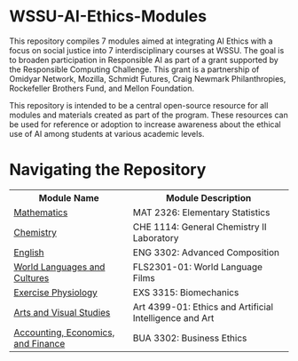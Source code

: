 # WSSU-AI-Ethics-Modules
This repository compiles 7 modules aimed at integrating AI Ethics with a focus on social justice into 7 interdisciplinary courses at WSSU. The goal is to broaden participation in Responsible AI as part of a grant supported by the Responsible Computing Challenge. This grant is a partnership of Omidyar Network, Mozilla, Schmidt Futures, Craig Newmark Philanthropies, Rockefeller Brothers Fund, and Mellon Foundation.

This repository is intended to be a central open-source resource for all modules and materials created as part of the program. These resources can be used for reference or adoption to increase awareness about the ethical use of AI among students at various academic levels.

# Navigating the Repository
<table>
  <tbody>
    <tr>
      <th>Module Name</th>
      <th>Module Description</th>
    </tr>
    <tr>
      <td><a href="https://github.com/CADS-WSSU/Data-Science-Modules/tree/main/MAT3312-Biostatistics-Data-Science-Module-main">Mathematics</a></td>
      <td>
        MAT 2326: Elementary Statistics
      </td>
    </tr>
    <tr>
      <td><a href="https://github.com/CADS-WSSU/Data-Science-Modules/tree/main/JUS4330-Social-Justice-Data-Science-Module-main">Chemistry</a></td>
      <td>
       CHE 1114: General Chemistry II Laboratory
      </td>
    </tr>
    <tr>
      <td><a href="https://github.com/CADS-WSSU/Data-Science-Modules/tree/main/SPM3301-Sports-Marketing-and-Promotion-Data-Science-Module-main">English</a></td>
      <td>
      ENG 3302: Advanced Composition
      </td>
    </tr>
    <tr>
      <td><a href="https://github.com/CADS-WSSU/Data-Science-Modules/tree/main/PSY-4425-Contemporary-Issues-in-Psychological-Sciences-Data-Science-Module-main">World Languages and Cultures</a></td>
      <td>
        FLS2301-01: World Language Films
      </td>
    </tr>
    <tr>
      <td><a href="https://github.com/CADS-WSSU/Data-Science-Modules/tree/main/HCM-3301-Population-Health-Data-Science-Module-main">Exercise Physiology</a></td>
      <td>
        EXS 3315: Biomechanics
      </td>
    </tr>
    <tr>
      <td><a href="https://github.com/CADS-WSSU/Data-Science-Modules/tree/main/HCM-3301-Population-Health-Data-Science-Module-main">Arts and Visual Studies</a></td>
      <td>
       Art 4399-01: Ethics and Artificial Intelligence and Art 
      </td>
    </tr>
    <tr>
      <td><a href="https://github.com/CADS-WSSU/Data-Science-Modules/tree/main/HCM-3301-Population-Health-Data-Science-Module-main">Accounting, Economics, and Finance</a></td>
      <td>
        BUA 3302: Business Ethics
      </td>
    </tr>
  
  </tbody>
</table>

